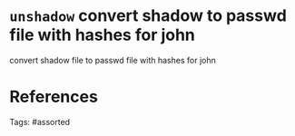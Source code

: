 # `unshadow` convert shadow to passwd file with hashes for john
convert shadow file to passwd file with hashes for john

# References

Tags:
    #assorted
